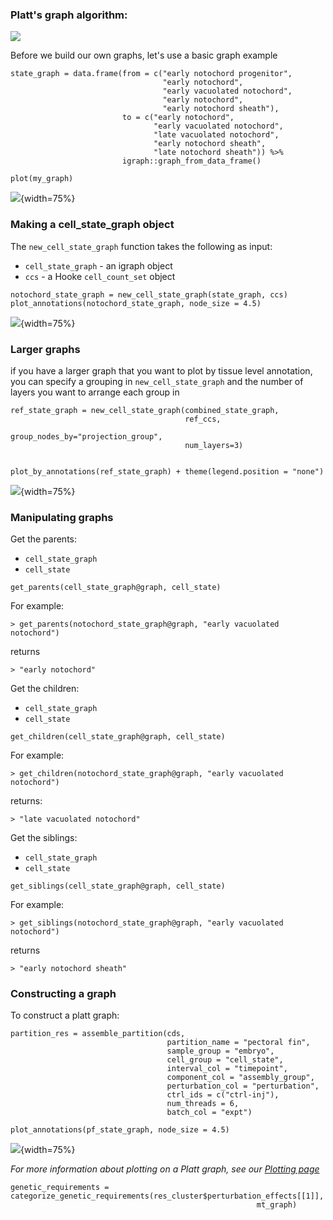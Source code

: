 
### Platt's graph algorithm: 

![](assets/how_to_assemble_a_graph.png)

Before we build our own graphs, let's use a basic graph example 

```
state_graph = data.frame(from = c("early notochord progenitor", 
                                  "early notochord", 
                                  "early vacuolated notochord",
                                  "early notochord", 
                                  "early notochord sheath"), 
                         to = c("early notochord", 
                                "early vacuolated notochord", 
                                "late vacuolated notochord", 
                                "early notochord sheath", 
                                "late notochord sheath")) %>% 
                         igraph::graph_from_data_frame() 
                      
plot(my_graph)
```

![](assets/notochord_igraph_plot.png){width=75%}

### Making a cell_state_graph object

The `new_cell_state_graph` function takes the following as input:

* `cell_state_graph` - an igraph object
* `ccs` - a Hooke `cell_count_set` object

```
notochord_state_graph = new_cell_state_graph(state_graph, ccs)
plot_annotations(notochord_state_graph, node_size = 4.5)
```
![](assets/notochord_graph.png){width=75%}


### Larger graphs

if you have a larger graph that you want to plot by tissue level annotation, you can specify 
a grouping in `new_cell_state_graph` and the number of layers you want to arrange each group in 

```
ref_state_graph = new_cell_state_graph(combined_state_graph, 
                                       ref_ccs, 
                                       group_nodes_by="projection_group", 
                                       num_layers=3)


plot_by_annotations(ref_state_graph) + theme(legend.position = "none")

```


![](assets/full_graph_by_tissue.png){width=75%}


### Manipulating graphs

Get the parents:

* `cell_state_graph`
* `cell_state`

```
get_parents(cell_state_graph@graph, cell_state)
```
For example:
```
> get_parents(notochord_state_graph@graph, "early vacuolated notochord")
```
returns
```
> "early notochord"
```

Get the children:

* `cell_state_graph`
* `cell_state` 

```
get_children(cell_state_graph@graph, cell_state)
```
For example:
```
> get_children(notochord_state_graph@graph, "early vacuolated notochord")
```
returns: 
```
> "late vacuolated notochord"
```

Get the siblings:

* `cell_state_graph`
* `cell_state`

```
get_siblings(cell_state_graph@graph, cell_state)
```
For example: 
```
> get_siblings(notochord_state_graph@graph, "early vacuolated notochord")
```
returns
```
> "early notochord sheath"
```


### Constructing a graph

To construct a platt graph: 

```
partition_res = assemble_partition(cds, 
                                   partition_name = "pectoral fin",
                                   sample_group = "embryo",
                                   cell_group = "cell_state",
                                   interval_col = "timepoint",
                                   component_col = "assembly_group",
                                   perturbation_col = "perturbation",
                                   ctrl_ids = c("ctrl-inj"),
                                   num_threads = 6,
                                   batch_col = "expt")

```


```
plot_annotations(pf_state_graph, node_size = 4.5)
```

![](assets/pec_fin_graph.png){width=75%}

_For more information about plotting on a Platt graph, see our [Plotting page](https://cole-trapnell-lab.github.io/platt/plotting/)_


```
genetic_requirements = categorize_genetic_requirements(res_cluster$perturbation_effects[[1]],
                                                       mt_graph)

```




